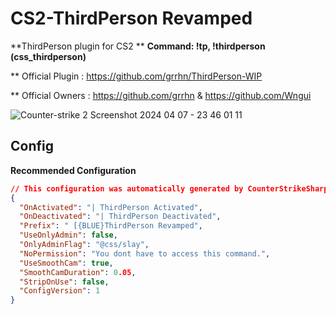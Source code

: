 # CS2-ThirdPerson Revamped
**ThirdPerson plugin for CS2 **
**Command: !tp, !thirdperson (css_thirdperson)**

** Official Plugin : https://github.com/grrhn/ThirdPerson-WIP

** Official Owners : https://github.com/grrhn & https://github.com/Wngui

![Counter-strike 2 Screenshot 2024 04 07 - 23 46 01 11](https://github.com/UgurhanK/ThirdPerson-WIP/assets/105857708/4d65892b-aa25-4e6d-a58b-68ffb3b7aabe)

## Config
 **Recommended Configuration**
```json
// This configuration was automatically generated by CounterStrikeSharp for plugin 'ThirdPersonRevamped', at 2025/05/19 04:15:16
{
  "OnActivated": "| ThirdPerson Activated",
  "OnDeactivated": "| ThirdPerson Deactivated",
  "Prefix": " [{BLUE}ThirdPerson Revamped",
  "UseOnlyAdmin": false,
  "OnlyAdminFlag": "@css/slay",
  "NoPermission": "You dont have to access this command.",
  "UseSmoothCam": true,
  "SmoothCamDuration": 0.05,
  "StripOnUse": false,
  "ConfigVersion": 1
}
```
